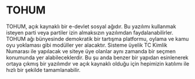 TOHUM
=====

TOHUM, açık kaynaklı bir e-devlet sosyal ağıdır. Bu yazılımı kullanmak isteyen parti veya partiler izin almaksızın yazılımdan faydalanabilirler. TOHUM ağı bünyesinde demokratik bir tartışma platformu, oylama ve kamu oyu yoklaması gibi modüller yer alacaktır. Sisteme üyelik TC Kimlik Numarası ile yapılacak ve siteye üye olanlar aynı zamanda bir seçmen konumunda yer alabileceklerdir. Bu şu anda benzer bir yapıdan esinlenerek ortaya çıkmış bir yazılımdır ve açık kaynaklı olduğu için hepimizin katılımı ile hızlı bir şekilde tamamlanabilir.